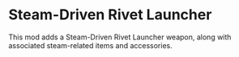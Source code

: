 # Steam-Driven Rivet Launcher

This mod adds a Steam-Driven Rivet Launcher weapon, along with associated steam-related items and accessories.
